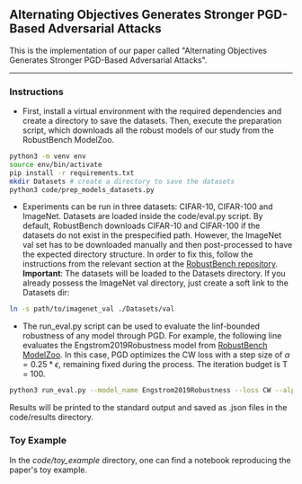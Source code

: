 ## Alternating Objectives Generates Stronger PGD-Based Adversarial Attacks

This is the implementation of our paper called "Alternating Objectives Generates Stronger PGD-Based Adversarial Attacks". 

---

### Instructions

+ First, install a virtual environment with the required dependencies and create a directory to save the datasets. Then, execute the preparation script, which downloads all the robust models of our study from the RobustBench ModelZoo.

```bash
python3 -m venv env 
source env/bin/activate 
pip install -r requirements.txt
mkdir Datasets # create a directory to save the datasets 
python3 code/prep_models_datasets.py
```

+ Experiments can be run in three datasets: CIFAR-10, CIFAR-100 and ImageNet. Datasets are loaded inside the code/eval.py script. By default, RobustBench downloads CIFAR-10 and CIFAR-100 if the datasets do not exist in the prespecified path. However, the ImageNet val set has to be downloaded manually and then post-processed to have the expected directory structure. In order to fix this, follow the instructions from the relevant section at the [RobustBench repository](https://github.com/RobustBench/robustbench). </br>
**Important**: The datasets will be loaded to the Datasets directory. If you already possess the ImageNet val directory, just create a soft link to the Datasets dir:
```bash
ln -s path/to/imagenet_val ./Datasets/val 
```

+ The run_eval.py script can be used to evaluate the linf-bounded robustness of any model through PGD. For example, the following line evaluates the Engstrom2019Robustness model from [RobustBench ModelZoo](https://github.com/RobustBench/robustbench). In this case, PGD optimizes the CW loss with a step size of $\alpha = 0.25 * \epsilon$, remaining fixed during the process. The iteration budget is T = 100.

```bash
python3 run_eval.py --model_name Engstrom2019Robustness --loss CW --alpha_eps_ratio 0.25 --step_schedule None --iterations 100 --dataset CIFAR10
```

Results will be printed to the standard output and saved as .json files in the code/results directory.

### Toy Example 

In the *code/toy_example* directory, one can find a notebook reproducing the paper's toy example.
